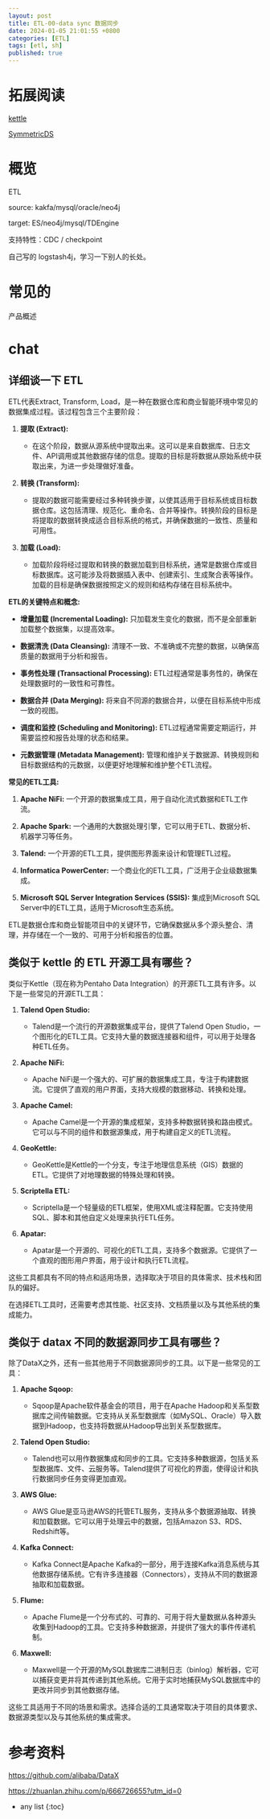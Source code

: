 ```yaml
---
layout: post
title: ETL-00-data sync 数据同步
date: 2024-01-05 21:01:55 +0800
categories: [ETL]
tags: [etl, sh]
published: true
---
```


# 拓展阅读

[kettle](https://houbb.github.io/2017/04/28/kettle)

[SymmetricDS](https://houbb.github.io/2017/04/28/symm)

# 概览

ETL

source: kakfa/mysql/oracle/neo4j

target: ES/neo4j/mysql/TDEngine

支持特性：CDC  / checkpoint

自己写的 logstash4j，学习一下别人的长处。


# 常见的 



产品概述








# chat

## 详细谈一下 ETL

ETL代表Extract, Transform, Load，是一种在数据仓库和商业智能环境中常见的数据集成过程。该过程包含三个主要阶段：

1. **提取 (Extract):**
   - 在这个阶段，数据从源系统中提取出来。这可以是来自数据库、日志文件、API调用或其他数据存储的信息。提取的目标是将数据从原始系统中获取出来，为进一步处理做好准备。

2. **转换 (Transform):**
   - 提取的数据可能需要经过多种转换步骤，以使其适用于目标系统或目标数据仓库。这包括清理、规范化、重命名、合并等操作。转换阶段的目标是将提取的数据转换成适合目标系统的格式，并确保数据的一致性、质量和可用性。

3. **加载 (Load):**
   - 加载阶段将经过提取和转换的数据加载到目标系统，通常是数据仓库或目标数据库。这可能涉及将数据插入表中、创建索引、生成聚合表等操作。加载的目标是确保数据按照定义的规则和结构存储在目标系统中。

**ETL的关键特点和概念:**

- **增量加载 (Incremental Loading):** 只加载发生变化的数据，而不是全部重新加载整个数据集，以提高效率。
  
- **数据清洗 (Data Cleansing):** 清理不一致、不准确或不完整的数据，以确保高质量的数据用于分析和报告。

- **事务性处理 (Transactional Processing):** ETL过程通常是事务性的，确保在处理数据时的一致性和可靠性。

- **数据合并 (Data Merging):** 将来自不同源的数据合并，以便在目标系统中形成一致的视图。

- **调度和监控 (Scheduling and Monitoring):** ETL过程通常需要定期运行，并需要监控和报告处理的状态和结果。

- **元数据管理 (Metadata Management):** 管理和维护关于数据源、转换规则和目标数据结构的元数据，以便更好地理解和维护整个ETL流程。

**常见的ETL工具:**

1. **Apache NiFi:** 一个开源的数据集成工具，用于自动化流式数据和ETL工作流。

2. **Apache Spark:** 一个通用的大数据处理引擎，它可以用于ETL、数据分析、机器学习等任务。

3. **Talend:** 一个开源的ETL工具，提供图形界面来设计和管理ETL过程。

4. **Informatica PowerCenter:** 一个商业化的ETL工具，广泛用于企业级数据集成。

5. **Microsoft SQL Server Integration Services (SSIS):** 集成到Microsoft SQL Server中的ETL工具，适用于Microsoft生态系统。

ETL是数据仓库和商业智能项目中的关键环节，它确保数据从多个源头整合、清理，并存储在一个一致的、可用于分析和报告的位置。

## 类似于 kettle 的 ETL 开源工具有哪些？

类似于Kettle（现在称为Pentaho Data Integration）的开源ETL工具有许多。以下是一些常见的开源ETL工具：

1. **Talend Open Studio:**
   - Talend是一个流行的开源数据集成平台，提供了Talend Open Studio，一个图形化的ETL工具。它支持大量的数据连接器和组件，可以用于处理各种ETL任务。

2. **Apache NiFi:**
   - Apache NiFi是一个强大的、可扩展的数据集成工具，专注于构建数据流。它提供了直观的用户界面，支持大规模的数据移动、转换和处理。

3. **Apache Camel:**
   - Apache Camel是一个开源的集成框架，支持多种数据转换和路由模式。它可以与不同的组件和数据源集成，用于构建自定义的ETL流程。

4. **GeoKettle:**
   - GeoKettle是Kettle的一个分支，专注于地理信息系统（GIS）数据的ETL。它提供了对地理数据的特殊处理和转换。

5. **Scriptella ETL:**
   - Scriptella是一个轻量级的ETL框架，使用XML或注释配置。它支持使用SQL、脚本和其他自定义处理来执行ETL任务。

6. **Apatar:**
   - Apatar是一个开源的、可视化的ETL工具，支持多个数据源。它提供了一个直观的图形用户界面，用于设计和执行ETL流程。

这些工具都具有不同的特点和适用场景，选择取决于项目的具体需求、技术栈和团队的偏好。

在选择ETL工具时，还需要考虑其性能、社区支持、文档质量以及与其他系统的集成能力。

## 类似于 datax 不同的数据源同步工具有哪些？

除了DataX之外，还有一些其他用于不同数据源同步的工具。以下是一些常见的工具：

1. **Apache Sqoop:**
   - Sqoop是Apache软件基金会的项目，用于在Apache Hadoop和关系型数据库之间传输数据。它支持从关系型数据库（如MySQL、Oracle）导入数据到Hadoop，也支持将数据从Hadoop导出到关系型数据库。

2. **Talend Open Studio:**
   - Talend也可以用作数据集成和同步的工具。它支持多种数据源，包括关系型数据库、文件、云服务等。Talend提供了可视化的界面，使得设计和执行数据同步任务变得更加直观。

3. **AWS Glue:**
   - AWS Glue是亚马逊AWS的托管ETL服务，支持从多个数据源抽取、转换和加载数据。它可以用于处理云中的数据，包括Amazon S3、RDS、Redshift等。

4. **Kafka Connect:**
   - Kafka Connect是Apache Kafka的一部分，用于连接Kafka消息系统与其他数据存储系统。它有许多连接器（Connectors），支持从不同的数据源抽取和加载数据。

5. **Flume:**
   - Apache Flume是一个分布式的、可靠的、可用于将大量数据从各种源头收集到Hadoop的工具。它支持多种数据源，并提供了强大的事件传递机制。

6. **Maxwell:**
   - Maxwell是一个开源的MySQL数据库二进制日志（binlog）解析器，它可以捕获变更并将其传递到其他系统。它用于实时地捕获MySQL数据库中的更改并同步到其他数据存储。

这些工具适用于不同的场景和需求。选择合适的工具通常取决于项目的具体要求、数据源类型以及与其他系统的集成需求。


# 参考资料

https://github.com/alibaba/DataX

https://zhuanlan.zhihu.com/p/666726655?utm_id=0

* any list
{:toc}